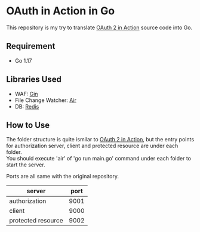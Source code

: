 # OAuth in Action in Go
This repository is my try to translate [OAuth 2 in Action](https://github.com/oauthinaction/oauth-in-action-code) source code into Go.

## Requirement
- Go 1.17

## Libraries Used
- WAF: [Gin](https://github.com/gin-gonic/gin)
- File Change Watcher: [Air](https://github.com/cosmtrek/air)
- DB: [Redis](https://github.com/go-redis/redis)

## How to Use
The folder structure is quite ismilar to [OAuth 2 in Action](https://github.com/oauthinaction/oauth-in-action-code), but the entry points for authorization server, client and protected resource are under each folder.  
You should execute 'air' of 'go run main.go' command under each folder to start the server.  

Ports are all same with the original repository.


| server | port |  
| -- | -- |  
| authorization | 9001 |  
| client | 9000 |  
| protected resource | 9002 |  

